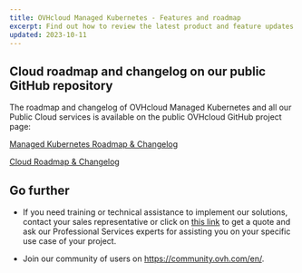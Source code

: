 ```yaml
---
title: OVHcloud Managed Kubernetes - Features and roadmap
excerpt: Find out how to review the latest product and feature updates for OVHcloud Managed Kubernetes and other Cloud services
updated: 2023-10-11
---
```


## Cloud roadmap and changelog on our public GitHub repository

The roadmap and changelog of OVHcloud Managed Kubernetes and all our Public Cloud services is available on the public OVHcloud GitHub project page:

[Managed Kubernetes Roadmap & Changelog](https://github.com/orgs/ovh/projects/16/views/1?sliceBy%5Bvalue%5D=Managed+Kubernetes+Service)

[Cloud Roadmap & Changelog](https://github.com/orgs/ovh/projects/16/)


## Go further

- If you need training or technical assistance to implement our solutions, contact your sales representative or click on [this link](https://www.ovhcloud.com/en-ie/professional-services/) to get a quote and ask our Professional Services experts for assisting you on your specific use case of your project.

- Join our community of users on <https://community.ovh.com/en/>.